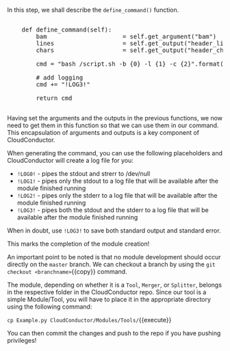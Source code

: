 In this step, we shall describe the `define_command()` function.

<pre class="file" data-filename="Example.py" data-target="append">

	def define_command(self):
		bam 					= self.get_argument("bam")
		lines 					= self.get_output("header_lines")
		chars 					= self.get_output("header_chars")

		cmd = "bash /script.sh -b {0} -l {1} -c {2}".format(bam, lines, chars)

		# add logging
		cmd += "!LOG3!"

		return cmd

</pre>

Having set the arguments and the outputs in the previous functions, we now need to get them in this function so that we can use them in our command. This encapsulation of arguments and outputs is a key component of CloudConductor.

When generating the command, you can use the following placeholders and CloudConductor will create a log file for you:

* `!LOG0!` - pipes the stdout and strerr to /dev/null
* `!LOG1!` - pipes only the stdout to a log file that will be available after the module finished running
* `!LOG2!` - pipes only the stderr to a log file that will be available after the module finished running
* `!LOG3!` - pipes both the stdout and the stderr to a log file that will be available after the module finished running

When in doubt, use `!LOG3!` to save both standard output and standard error.

This marks the completion of the module creation!

An important point to be noted is that no module development should occur directly on the `master` branch. We can checkout a branch by using the `git  checkout <branchname>`{{copy}} command.

The module, depending on whether it is a `Tool`, `Merger`, or `Splitter`, belongs in the respective folder in the CloudConductor repo. Since our tool is a simple Module/Tool, you will have to place it in the appropriate directory using the following command:

`cp Example.py CloudConductor/Modules/Tools/`{{execute}}

You can then commit the changes and push to the repo if you have pushing privileges!